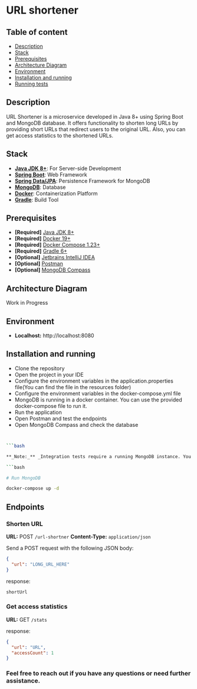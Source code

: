 # URL shortener

## Table of content

- [Description](#description)
- [Stack](#stack)
- [Prerequisites](#prerequisites)
- [Architecture Diagram](#architecture-diagram)
- [Environment](#environment)
- [Installation and running](#installation-and-running)
- [Running tests](#running-tests)

## Description

URL Shortener is a microservice developed in Java 8+ using Spring Boot and MongoDB database. It offers functionality to shorten long URLs by providing short URLs that redirect users to the original URL. Also, you can get access statistics to the shortened URLs.

## Stack

- **[Java JDK 8+](https://www.oracle.com/java/technologies/javase-jdk11-downloads.html)**: For Server-side Development
- **[Spring Boot](https://spring.io/projects/spring-boot)**: Web Framework
- **[Spring Data/JPA](https://spring.io/projects/spring-data-jpa)**: Persistence Framework for MongoDB
- **[MongoDB](https://www.mongodb.com/)**: Database
- **[Docker](https://www.docker.com/)**: Containerization Platform
- **[Gradle](https://gradle.org/)**: Build Tool

## Prerequisites

- **[Required]** [Java JDK 8+](https://www.oracle.com/java/technologies/javase-jdk11-downloads.html)
- **[Required]** [Docker 19+](https://docs.docker.com/install/)
- **[Required]** [Docker Compose 1.23+](https://docs.docker.com/compose/install/#install-compose)
- **[Required]** [Gradle 6+](https://gradle.org/install/)
- **[Optional]** [Jetbrains IntelliJ IDEA](https://www.jetbrains.com/idea/download/#section=linux)
- **[Optional]** [Postman](https://www.postman.com/downloads/)
- **[Optional]** [MongoDB Compass](https://www.mongodb.com/products/compass)

## Architecture Diagram

Work in Progress

## Environment

- **Localhost:** http://localhost:8080

## Installation and running

- Clone the repository
- Open the project in your IDE
- Configure the environment variables in the application.properties file(You can find the file in the resources folder)
- Configure the environment variables in the docker-compose.yml file
- MongoDB is running in a docker container. You can use the provided docker-compose file to run it.
- Run the application
- Open Postman and test the endpoints
- Open MongoDB Compass and check the database

```bash


```bash

**_Note:_** _Integration tests require a running MongoDB instance. You can use the provided docker-compose file to run it._

```bash

# Run MongoDB

docker-compose up -d

```

## **Endpoints**

### Shorten URL

**URL:** POST `/url-shortner`
**Content-Type:** `application/json`

Send a POST request with the following JSON body:

```json
{
  "url": "LONG_URL_HERE"
}
```

response:

```
shortUrl

```

### Get access statistics

**URL:** GET `/stats`

response:

```json
{
  "url": "URL",
  "accessCount": 1
}
```

### Feel free to reach out if you have any questions or need further assistance.

